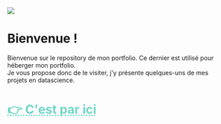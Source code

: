 <img src="https://bigheadmax.github.io/images/banner-black.jpg">

# **Bienvenue !**

Bienvenue sur le repository de mon portfolio. Ce dernier est utilisé pour héberger mon portfolio.<br>
Je vous propose donc de le visiter, j'y présente quelques-uns de mes projets en datascience.<br>
<h1><a href="https://bigheadmax.github.io/" style="color: #71d6c6; text-decoration: underline;text-decoration-style: dotted;" target="_blank">👉 C'est par ici</a></h1>



